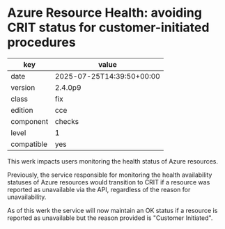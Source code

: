 [//]: # (werk v2)
# Azure Resource Health: avoiding CRIT status for customer-initiated procedures

key        | value
---------- | ---
date       | 2025-07-25T14:39:50+00:00
version    | 2.4.0p9
class      | fix
edition    | cce
component  | checks
level      | 1
compatible | yes

This werk impacts users monitoring the health status of Azure resources.

Previously, the service responsible for monitoring the health availability statuses of Azure resources
would transition to CRIT if a resource was reported as unavailable via the API,
regardless of the reason for unavailability.

As of this werk the service will now maintain an OK status
if a resource is reported as unavailable but the reason provided is "Customer Initiated".
